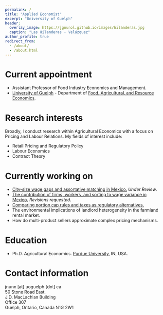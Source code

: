 ```yaml
---
permalink: /
title: "Applied Economist"
excerpt: "University of Guelph"
header:
  overlay_image: https://jgnunol.github.io/images/hilanderas.jpg
  caption: "Las Hilanderas - Velázquez"
author_profile: true
redirect_from: 
  - /about/
  - /about.html
---
```


Current appointment
======
* Assistant Professor of Food Industry Economics and Management. 
* [University of Guelph](https://www.uoguelph.ca/) - Department of [Food, Agricultural, and Resource Economics](https://www.uoguelph.ca/fare/).

Research interests
======
Broadly, I conduct research within Agricultural Economics with a focus on Pricing and Labour Relations. My fields of interest include:
* Retail Pricing and Regulatory Policy
* Labour Economics
* Contract Theory

Currently working on
======
* [City-size wage gaps and assortative matching in Mexico.](https://jorgeperezperez.com/files/PerezMelendezNuno_AKMCitySize.pdf) _Under Review_.
* [The contribution of firms, workers, and sorting to wage variance in Mexico.](https://alianzaefi.com/download/the-contribution-of-workers-workplaces-and-sorting-to-wage-inequality-in-mexico/) _Revisions requested_.
* [Comparing portion cap rules and taxes as regulatory alternatives.](https://www.banxico.org.mx/publicaciones-y-prensa/documentos-de-investigacion-del-banco-de-mexico/%7BCC69ACEB-5595-C9BF-ED67-55A91C7E7BDD%7D.pdf)
* The environmental implications of landlord heterogeneity in the farmland rental market.
* How do multi-product sellers approximate complex pricing mechanisms.

Education
======
* Ph.D. Agricultural Economics. [Purdue University](https://www.purdue.edu/), IN, USA.
 
Contact information
======
jnuno [at] uoguelph [dot] ca <br/>
50 Stone Road East.<br/>
J.D. MacLachlan Building<br/>
Office 307<br/>
Guelph, Ontario, Canada N1G 2W1
